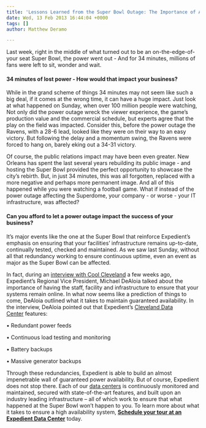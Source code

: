 ```yaml
---
title: 'Lessons Learned from the Super Bowl Outage: The Importance of Availability'
date: Wed, 13 Feb 2013 16:44:04 +0000
tags: []
author: Matthew Deramo

---
```

Last week, right in the middle of what turned out to be an on-the-edge-of-your seat Super Bowl, the power went out - And for 34 minutes, millions of fans were left to sit, wonder and wait.

#### 34 minutes of lost power - How would that impact your business?

While in the grand scheme of things 34 minutes may not seem like such a big deal, if it comes at the wrong time, it can have a huge impact. Just look at what happened on Sunday, when over 100 million people were watching, Not only did the power outage wreck the viewer experience, the game’s production value and the commercial schedule, but experts agree that the play on the field was impacted. Consider this, before the power outage the Ravens, with a 28-6 lead, looked like they were on their way to an easy victory. But following the delay and a momentum swing, the Ravens were forced to hang on, barely eking out a 34-31 victory. 

Of course, the public relations impact may have been even greater. New Orleans has spent the last several years rebuilding its public image - and hosting the Super Bowl provided the perfect opportunity to showcase the city’s rebirth. But, in just 34 minutes, this was all forgotten, replaced with a more negative and perhaps more permanent image. And all of this happened while you were watching a football game. What if instead of the power outage affecting the Superdome, your company - or worse - your IT infrastructure, was affected?

#### Can you afford to let a power outage impact the success of your business?

It’s major events like the one at the Super Bowl that reinforce Expedient’s emphasis on ensuring that your facilities’ infrastructure remains up-to-date, continually tested, checked and maintained. As we saw last Sunday, without all that redundancy working to ensure continuous uptime, even an event as major as the Super Bowl can be affected. 

In fact, during an [interview with Cool Cleveland](http://www.coolcleveland.com/blog/2013/01/video-michael-dealoia-shows-us-around-expedient/) a few weeks ago, Expedient’s Regional Vice President, Michael DeAloia talked about the importance of having the staff, facility and infrastructure to ensure that your systems remain online. In what now seems like a prediction of things to come, DeAloia outlined what it takes to maintain guaranteed availability. In the interview, DeAloia pointed out that Expedient’s [Cleveland Data Center](https://www.expedient.com/data-centers/cleveland-neo-152-data-center/ "NEO 152") features: 

• Redundant power feeds 

• Continuous load testing and monitoring 

• Battery backups 

• Massive generator backups 

Through these redundancies, Expedient is able to build an almost impenetrable wall of guaranteed power availability. But of course, Expedient does not stop there. Each of our [data centers](https://www.expedient.com/the-data-centers/ "Data Centers") is continuously monitored and maintained, secured with state-of-the-art features, and built upon an industry leading infrastructure – all of which work to ensure that what happened at the Super Bowl won’t happen to you. To learn more about what it takes to ensure a high availability system, [**Schedule your tour at an Expedient Data Center**](https://www.expedient.com/the-data-centers/schedule-a-tour/ "Schedule A Data Center Tour") today.